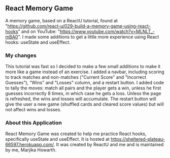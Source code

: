 ## React Memory Game

A memory game, based on a ReactU tutorial, found at "https://github.com/react-u/029-build-a-memory-game-using-react-hooks" and on YouTube: "https://www.youtube.com/watch?v=MLNLT_-mBA0".  I made some additions to get a little more experience using React hooks: useState and useEffect.

### My changes

This tutorial was fast so I decided to make a few small additions to make it more like a game instead of an exercise.  I added a navbar, including scoring to track matches and non-matches ("Current Score" and "Incorrect Guesses"), "Wins" and "Losses" column, and a restart button.  I added code to tally the moves: match all pairs and the player gets a win, unless he first guesses incorrectly 8 times, in which case he gets a loss. Unless the page is refreshed, the wins and losses will accumulate.  The restart button will give the user a new game (shuffled cards and cleared score values) but will not affect wins and losses.

### About this Application

React Memory Game was created to help me practice React hooks, specifically useState and useEffect.  It is hosted at https://sheltered-plateau-66597.herokuapp.com/.  It was created by ReactU and me and is maintained by me, Marjika Howarth.

